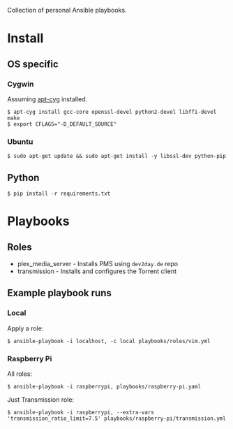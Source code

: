 Collection of personal Ansible playbooks.

# Install
## OS specific
### Cygwin
Assuming [apt-cyg](https://github.com/transcode-open/apt-cyg) installed.

    $ apt-cyg install gcc-core openssl-devel python2-devel libffi-devel make
    $ export CFLAGS="-D_DEFAULT_SOURCE"

### Ubuntu
    $ sudo apt-get update && sudo apt-get install -y libssl-dev python-pip

## Python
    $ pip install -r requirements.txt

# Playbooks
## Roles
* plex_media_server - Installs PMS using `dev2day.de` repo
* transmission - Installs and configures the Torrent client

## Example playbook runs
### Local
Apply a role:

    $ ansible-playbook -i localhost, -c local playbooks/roles/vim.yml

### Raspberry Pi
All roles:

    $ ansible-playbook -i raspberrypi, playbooks/raspberry-pi.yaml 

Just Transmission role:

    $ ansible-playbook -i raspberrypi, --extra-vars 'transmission_ratio_limit=7.5' playbooks/raspberry-pi/transmission.yml
